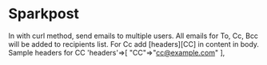 # Sparkpost
In with curl method, send emails to multiple users.
All emails for To, Cc, Bcc will be added to recipients list. For Cc add [headers][CC] in content in body. 
Sample headers for CC 
'headers'=>[
  "CC"=>"<cc@example.com>"
],
